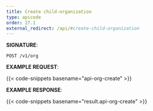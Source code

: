 ```yaml
---
title: Create child-organization
type: apicode
order: 27.1
external_redirect: /api/#create-child-organization
---
```



**SIGNATURE**:

`POST /v1/org`

**EXAMPLE REQUEST**:

{{< code-snippets basename="api-org-create" >}}

**EXAMPLE RESPONSE**:

{{< code-snippets basename="result.api-org-create" >}}
